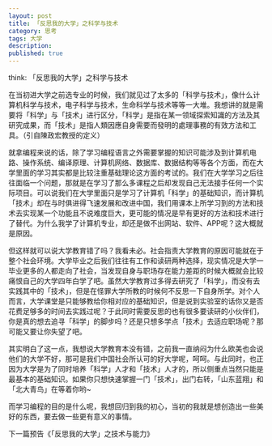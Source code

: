 ```yaml
---
layout: post
title: 「反思我的大学」之科学与技术
category: 思考
tags: 大学
description:
published: true
---
```


think: 「反思我的大学」之科学与技术

在当初进大学之前选专业的时候，我们就见过了太多的「科学与技术」，像什么计算机科学与技术，电子科学与技术，生命科学与技术等等一大堆。我想讲的就是需要将「科学」与「技术」进行区分，「科学」是指在某一领域探索知識的方法及其研究成果，而「技术」是指人類因應自身需要而發明的處理事務的有效方法和工具。（引自陳政宏教授的定义）

就拿编程来说的话，除了学习编程语言之外需要掌握的知识可能涉及到计算机电路、操作系统、编译原理、计算机网络、数据库、数据结构等等各个方面，而在大学里面的学习其实都是比较注重基础理论这方面的考试的。我们在大学学习之后往往面临一个问题，那就是在学习了那么多课程之后却发现自己无法接手任何一个实际项目。可以说我们在大学里面只是学习了计算机「科学」的基础知识，而计算机「技术」却在与时俱进得飞速发展和改进中国，我们用课本上所学习到的方法和技术去实现某一个功能且不说难度巨大，更可能的情况是早有更好的方法和技术进行了替代。为什么我学了计算机专业，却还是做不出网站、软件、APP呢？这大概就是原因。

但这样就可以说大学教育错了吗？我看未必。社会指责大学教育的原因可能就在于整个社会环境。大学毕业之后我们往往有工作和读研两种选择，现实情况是大学一毕业更多的人都走向了社会，当发现自身与职场存在能力差距的时候大概就会比较痛恨自己的大学四年白学了吧。虽然大学教育过多得去研究了「科学」，而没有去实践其中的「技术」，但是在怪罪大学所教的时候何不反思一下自身所学。对个人而言，大学课堂是只能够教给你相对应的基础知识，但是说到实验室的话你又是否花费足够多的时间去实践过呢？于此同时需要反思的也有很多要读研的小伙伴们，你是真的想去追寻「科学」的脚步吗？还是只想多学点「技术」去适应职场呢？那可能又要让你失望了吧。

其实明白了这一点，我想说大学教育本没有错，之前我一直纳闷为什么欧美也会说他们的大学不好，那可是我们中国社会所认可的好大学呢，呵呵。与此同时，也正因为大学是为了同时培养「科学」人才和「技术」人才的，所以侧重点当然只能是最基本的基础知识。如果你只想快速掌握一门「技术」，出门右转，「山东蓝翔」和「北大青鸟」在等着你哟~

而学习编程的目的是什么呢，我想回归到我的初心，当初的我就是想创造出一些美好的东西，要去做一些更有意义的事情。

下一篇预告《「反思我的大学」之技术与能力》

